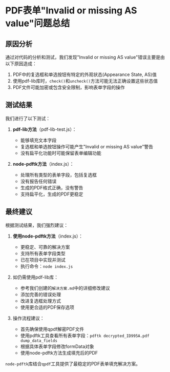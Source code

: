 # PDF表单"Invalid or missing AS value"问题总结

## 原因分析

通过对代码的分析和测试，我们发现"Invalid or missing AS value"错误主要是由以下原因造成：

1. PDF中的复选框和单选按钮有特定的外观状态(Appearance State, AS)值
2. 使用pdf-lib库时，`check()`和`uncheck()`方法可能无法正确设置这些状态值
3. PDF文件可能加密或包含安全限制，影响表单字段的操作

## 测试结果

我们进行了以下测试：

1. **pdf-lib方法**（pdf-lib-test.js）：
   - 能够填充文本字段
   - 复选框和单选按钮操作可能产生"Invalid or missing AS value"警告
   - 没有扁平化功能时可能保留表单编辑功能

2. **node-pdftk方法**（index.js）：
   - 处理所有类型的表单字段，包括复选框
   - 没有报告任何错误
   - 生成的PDF格式正确，没有警告
   - 支持扁平化，生成的PDF更稳定

## 最终建议

根据测试结果，我们强烈建议：

1. **使用node-pdftk方法**（index.js）：
   - 更稳定、可靠的解决方案
   - 支持所有表单字段类型
   - 已在项目中实现并测试
   - 执行命令：`node index.js`

2. 如仍需使用pdf-lib库：
   - 参考我们创建的`解决方案.md`中的详细修改建议
   - 添加完善的错误处理
   - 改进复选框处理方式
   - 使用更合适的PDF保存选项

3. 操作流程建议：
   - 首先确保使用qpdf解密PDF文件
   - 使用pdftk工具查看所有表单字段：`pdftk decrypted_ID995A.pdf dump_data_fields`
   - 根据具体表单字段修改formData对象
   - 使用node-pdftk方法生成填充后的PDF

`node-pdftk`库结合`qpdf`工具提供了最稳定的PDF表单填充解决方案。 